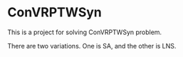 # ConVRPTWSyn
<p>This is a project for solving ConVRPTWSyn problem. </p>
<p>There are two variations. One is SA, and the other is LNS. </p>

